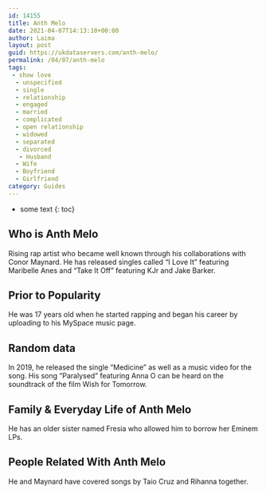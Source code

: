 ```yaml
---
id: 14155
title: Anth Melo
date: 2021-04-07T14:13:10+00:00
author: Laima
layout: post
guid: https://ukdataservers.com/anth-melo/
permalink: /04/07/anth-melo
tags:
 - show love
  - unspecified
  - single
  - relationship
  - engaged
  - married
  - complicated
  - open relationship
  - widowed
  - separated
  - divorced
   - Husband
  - Wife
  - Boyfriend
  - Girlfriend
category: Guides
---
```


* some text
{: toc}


## Who is Anth Melo
                  
                  
                  
Rising rap artist who became well known through his collaborations with Conor Maynard. He has released singles called &#8220;I Love It&#8221; featuring Maribelle Anes and &#8220;Take It Off&#8221; featuring KJr and Jake Barker.
                  
              
            
              
            
                
                
                
## Prior to Popularity
                  
                  
                  
He was 17 years old when he started rapping and began his career by uploading to his MySpace music page.
                  
              
            
              
            
                
                
                
## Random data
                  
                  
                  
In 2019, he released the single &#8220;Medicine&#8221; as well as a music video for the song. His song &#8220;Paralysed&#8221; featuring Anna O can be heard on the soundtrack of the film Wish for Tomorrow.
                  
              
            
              
            
                
                
                
## Family & Everyday Life of Anth Melo
                  
                  
                  
He has an older sister named Fresia who allowed him to borrow her Eminem LPs.
                  
              
            
              
            
                
                
                
## People Related With Anth Melo
                  
                  
                  
He and Maynard have covered songs by Taio Cruz and Rihanna together.
                  
              
            
              
            
                
              
            
              
              
            
            
              
            
          
          
          